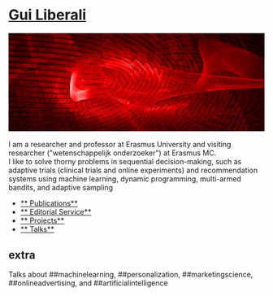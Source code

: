 # [Gui Liberali](https://github.com/guiliberali/guiliberali.github.io)

[![Screenshot](./preview.png)](https://github.com/guiliberali/guiliberali.github.io)

I am a researcher and professor at Erasmus University and visiting researcher ("wetenschappelijk onderzoeker") at Erasmus MC.  
I like to solve thorny problems in sequential decision-making, such as adaptive trials (clinical trials and online experiments) and recommendation systems using machine learning, dynamic programming,  multi-armed bandits, and adaptive sampling  
   
   
- [** Publications**](https://github.com/guiliberali/guiliberali.github.io/publications)
- [** Editorial Service**](https://github.com/guiliberali/guiliberali.github.io/service)
- [** Projects**](https://github.com/guiliberali/guiliberali.github.io/projects)
- [** Talks**](https://github.com/guiliberali/guiliberali.github.io/talks)


## extra
Talks about ##machinelearning, ##personalization, ##marketingscience, ##onlineadvertising, and ##artificialintelligence

 

